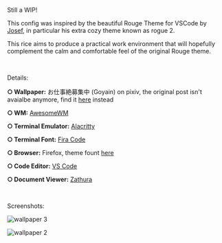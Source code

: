 Still a WIP!

This config was inspired by the beautiful Rouge Theme for VSCode by [Josef](https://github.com/josefaidt), in particular his extra cozy theme known as rogue 2.

This rice aims to produce a practical work environment that will hopefully complement the calm and comfortable feel of the original Rouge theme. 

⠀


Details:

<strong>○ Wallpaper:</strong> お仕事絶募集中 (Goyain) on pixiv, the original post isn't avaialbe anymore, find it [here](https://danbooru.donmai.us/posts/3944527?q=goyain+exusiai_%28arknights%29+) instead

<strong>○ WM:</strong> [AwesomeWM](https://awesomewm.org/)

<strong>○ Terminal Emulator:</strong> [Alacritty](https://github.com/alacritty/alacritty)

<strong>○ Terminal Font:</strong> [Fira Code](https://github.com/tonsky/FiraCode)

<strong>○ Browser:</strong> Firefox, theme fount [here](https://addons.mozilla.org/en-US/firefox/addon/new-rouge-theme/)

<strong>○ Code Editor:</strong> [VS Code](https://code.visualstudio.com/)

<strong>○ Document Viewer:</strong> [Zathura](https://pwmt.org/projects/zathura/)

    
⠀


Screenshots:

![wallpaper 3](https://user-images.githubusercontent.com/98629277/181143973-7d9bc8b1-0103-4fa7-98e6-e814ea7a7e8d.png)


![wallpaper 2](https://user-images.githubusercontent.com/98629277/181143167-c333c7b6-7d09-492b-9ac3-623d30151529.png)

